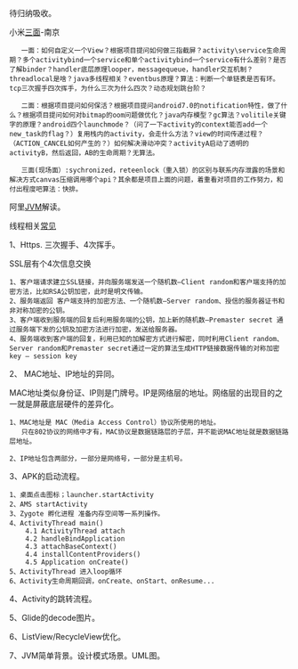 待归纳吸收。



小米[三面](https://www.kanzhun.com/gsmsh11204616.html)-南京

       
       一面：如何自定义一个View？根据项目提问如何做三指截屏？activity\service生命周期？多个activitybind一个service和单个activitybind一个service有什么差别？是否了解binder？handler底层原理looper，messagequeue，handler交互机制？threadlocal是啥？java多线程相关？eventbus原理？算法：判断一个单链表是否有环。tcp三次握手四次挥手，为什么三次为什么四次？动态规划跳台阶？
       
       二面：根据项目提问如何保活？根据项目提问android7.0的notification特性，做了什么？根据项目提问如何对bitmap的oom问题做优化？java内存模型？gc算法？volitile关键字的原理？android四个launchmode？（问了一下activity的context能否add一个new_task的flag？）复用栈内的activity，会走什么方法？view的时间传递过程？（ACTION_CANCEL如何产生的？）如何解决滑动冲突？activityA启动了透明的activityB，然后返回，AB的生命周期？无算法。
       
       三面(现场面）:sychronized，reteenlock（重入锁）的区别与联系内存泄露的场景和解决方式canvas压缩调用哪个api？其余都是项目上面的问题，着重看对项目的工作努力，和付出程度吧算法：快排。
       
       
阿里[JVM](https://www.jianshu.com/p/bc6d1770d92c)解读。
   
   
线程相关[常见](https://img2018.cnblogs.com/blog/1843904/201911/1843904-20191107222445112-1548534426.jpg)



1、Https. 三次握手、4次挥手。

SSL层有个4次信息交换

    1、客户端请求建立SSL链接，并向服务端发送一个随机数–Client random和客户端支持的加密方法，比如RSA公钥加密，此时是明文传输。
    2、服务端返回 客户端支持的加密方法、一个随机数–Server random、授信的服务器证书和非对称加密的公钥。
    3、客户端收到服务端的回复后利用服务端的公钥，加上新的随机数–Premaster secret 通过服务端下发的公钥及加密方法进行加密，发送给服务器。
    4、服务端收到客户端的回复，利用已知的加解密方式进行解密，同时利用Client random、Server random和Premaster secret通过一定的算法生成HTTP链接数据传输的对称加密key – session key

2、 MAC地址、IP地址的异同。

MAC地址类似身份证、IP则是门牌号。IP是网络层的地址。网络层的出现目的之一就是屏蔽底层硬件的差异化。


    1、MAC地址是 MAC（Media Access Control）协议所使用的地址。
       只在802协议的网络中才有，MAC协议是数据链路层的子层，并不能说MAC地址就是数据链路层地址。
       
    2、IP地址包含两部分，一部分是网络号，一部分是主机号。
    
3、APK的启动流程。
    
    1、桌面点击图标；launcher.startActivity
    2、AMS startActivity
    3、Zygote 孵化进程 准备内存空间等一系列操作。
    4、ActivityThread main()
        4.1 ActivityThread attach
        4.2 handleBindApplication
        4.3 attachBaseContext()
        4.4 installContentProviders()
        4.5 Application onCreate()
    5、ActivityThread 进入loop循环
    6、Activity生命周期回调，onCreate、onStart、onResume...
    
4、Activity的跳转流程。

5、Glide的decode图片。

6、ListView/RecycleView优化。

7、JVM简单背景。设计模式场景。UML图。
